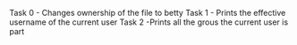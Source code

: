 Task 0 - Changes ownership of the file to betty
Task 1 - Prints the effective username of the current user
Task 2 -Prints all the grous the current user is part
